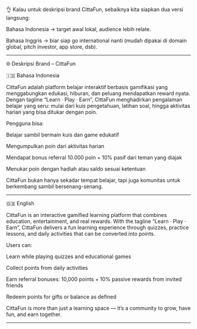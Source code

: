 👌 Kalau untuk deskripsi brand CittaFun, sebaiknya kita siapkan dua versi langsung:

Bahasa Indonesia → target awal lokal, audience lebih relate.

Bahasa Inggris → biar siap go international nanti (mudah dipakai di domain global, pitch investor, app store, dsb).



---

🌐 Deskripsi Brand – CittaFun

🇮🇩 Bahasa Indonesia

CittaFun adalah platform belajar interaktif berbasis gamifikasi yang menggabungkan edukasi, hiburan, dan peluang mendapatkan reward nyata.
Dengan tagline “Learn · Play · Earn”, CittaFun menghadirkan pengalaman belajar yang seru: mulai dari kuis pengetahuan, latihan soal, hingga aktivitas harian yang bisa ditukar dengan poin.

Pengguna bisa:

Belajar sambil bermain kuis dan game edukatif

Mengumpulkan poin dari aktivitas harian

Mendapat bonus referral 10.000 poin + 10% pasif dari teman yang diajak

Menukar poin dengan hadiah atau saldo sesuai ketentuan


CittaFun bukan hanya sekadar tempat belajar, tapi juga komunitas untuk berkembang sambil bersenang-senang.


---

🇬🇧 English

CittaFun is an interactive gamified learning platform that combines education, entertainment, and real rewards.
With the tagline “Learn · Play · Earn”, CittaFun delivers a fun learning experience through quizzes, practice lessons, and daily activities that can be converted into points.

Users can:

Learn while playing quizzes and educational games

Collect points from daily activities

Earn referral bonuses: 10,000 points + 10% passive rewards from invited friends

Redeem points for gifts or balance as defined


CittaFun is more than just a learning space — it’s a community to grow, have fun, and earn together.


---
